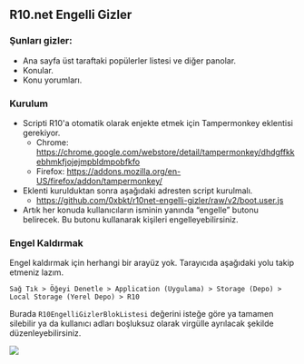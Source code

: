 ## R10.net Engelli Gizler

### Şunları gizler:
- Ana sayfa üst taraftaki popülerler listesi ve diğer panolar.
- Konular.
- Konu yorumları.

### Kurulum
- Scripti R10'a otomatik olarak enjekte etmek için Tampermonkey eklentisi gerekiyor.
  - Chrome: https://chrome.google.com/webstore/detail/tampermonkey/dhdgffkkebhmkfjojejmpbldmpobfkfo
  - Firefox: https://addons.mozilla.org/en-US/firefox/addon/tampermonkey/
- Eklenti kurulduktan sonra aşağıdaki adresten script kurulmalı.
  - https://github.com/0xbkt/r10net-engelli-gizler/raw/v2/boot.user.js
- Artık her konuda kullanıcıların isminin yanında “engelle” butonu belirecek. Bu butonu kullanarak kişileri engelleyebilirsiniz.

### Engel Kaldırmak
Engel kaldırmak için herhangi bir arayüz yok. Tarayıcıda aşağıdaki yolu takip etmeniz lazım.

`Sağ Tık > Öğeyi Denetle > Application (Uygulama) > Storage (Depo) > Local Storage (Yerel Depo) > R10`

Burada `R10EngelliGizlerBlokListesi` değerini isteğe göre ya tamamen silebilir ya da kullanıcı adları boşluksuz olarak virgülle ayrılacak şekilde düzenleyebilirsiniz.

![](https://i.snipboard.io/qVL3bK.jpg)
